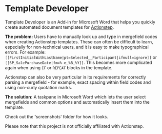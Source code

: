 # Template Developer

Template Developer is an Add-in for Microsoft Word that helps you quickly create automated document templates for [Actionstep](https://www.actionstep.com/).

**The problem:** Users have to manually look up and type in mergefield codes when creating Actionstep templates. These can often be difficult to learn, especially for non-technical users, and it is easy to make typographical errors.  For example: `[[FirstInitialWithLastName|pt=Selected__Participant|ifnull=ignore]]` or `[[SP_SalePurchaseDate|fm=%-e_%B_%Y]]`. This becomes more complicated again when using `IF` or `REPEAT` blocks in the template.

Actionstep can also be very particular in its requirements for correctly parsing a mergefield - for example, exact spacing within field codes and using non-curly quotation marks.

**The solution:** A taskpane in Microsoft Word which lets the user select mergefields and common options and automatically insert them into the template.

Check out the 'screenshots' folder for how it looks.

Please note that this project is not officially affiliated with Actionstep.